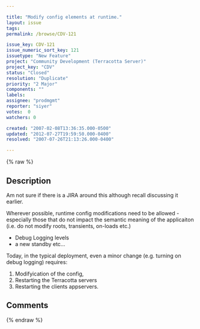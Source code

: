 ```yaml
---

title: "Modify config elements at runtime."
layout: issue
tags: 
permalink: /browse/CDV-121

issue_key: CDV-121
issue_numeric_sort_key: 121
issuetype: "New Feature"
project: "Community Development (Terracotta Server)"
project_key: "CDV"
status: "Closed"
resolution: "Duplicate"
priority: "2 Major"
components: ""
labels: 
assignee: "prodmgmt"
reporter: "siyer"
votes:  0
watchers: 0

created: "2007-02-08T13:36:35.000-0500"
updated: "2012-07-27T19:59:50.000-0400"
resolved: "2007-07-26T21:13:26.000-0400"

---
```




{% raw %}



## Description

<div markdown="1" class="description">

Am not sure if there is a JIRA around this although recall discussing it earlier.

Wherever possible, runtime config modifications need to be allowed - especially those that do not impact the semantic meaning of the applicaiton (i.e. do not modify roots, transients, on-loads etc.)
- Debug Logging levels 
- a new standby 
etc...

Today, in the typical deployment, even a minor change (e.g. turning on debug logging) requires:
1. Modifyication of the config,
2. Restarting the Terracotta servers
3. Restarting the clients appservers.


 

</div>

## Comments



{% endraw %}
